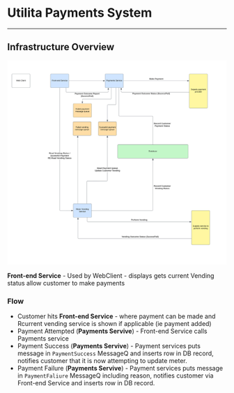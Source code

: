 # Utilita Payments System
-------------------------
  
  
## Infrastructure Overview

![Payments System Block Flow](Utilita-Block-Flow2-With-Payment-Success.svg 'Block Flow Payments System')
  

**Front-end Service** - Used by WebClient - displays gets current Vending status allow customer to make payments

### Flow
  - Customer hits **Front-end Service** - where payment can be made and Rcurrent vending service is shown if applicable (ie payment added)
  - Payment Attempted (**Payments Servive**) - Front-end Service calls Payments service
  - Payment Success (**Payments Servive**) - Payment services puts message in `PaymentSuccess` MessageQ and inserts row in DB record, notifies customer that it is now attempting to update meter.
  - Payment Failure (**Payments Servive**) -  Payment services puts message in `PaymentFaliure` MessageQ including reason, notifies customer via Front-end Service and inserts row in DB record. 
  

